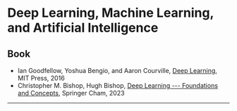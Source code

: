 # Deep Learning, Machine Learning, and Artificial Intelligence

## Book

* Ian Goodfellow, Yoshua Bengio, and Aaron Courville, [Deep Learning](https://www.deeplearningbook.org/), MIT Press, 2016
* Christopher M. Bishop, Hugh Bishop, [Deep Learning --- Foundations and Concepts](https://link.springer.com/book/10.1007/978-3-031-45468-4), Springer Cham, 2023

***
